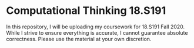 # Computational Thinking 18.S191

In this repository, I will be uploading my coursework for 18.S191 Fall 2020. While I strive to ensure everything is accurate, I cannot guarantee absolute correctness. Please use the material at your own discretion.
